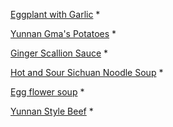 
[Eggplant with Garlic](eggplant_with_garlic.md) *

[Yunnan Gma's Potatoes](yunnan_gmas_potatoes.md) *

[Ginger Scallion Sauce](ginger_scallion_sauce.md) *

[Hot and Sour Sichuan Noodle Soup](hot_and_sour_soup.md) *

[Egg flower soup](egg_flower_soup.md) *

[Yunnan Style Beef](yunnan_mint_beef.md) *

